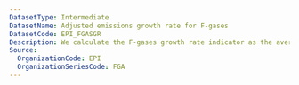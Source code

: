 ```yaml
---
DatasetType: Intermediate
DatasetName: Adjusted emissions growth rate for F-gases
DatasetCode: EPI_FGASGR
Description: We calculate the F-gases growth rate indicator as the average annual rate of F-gases emissions over the years 2013-2022. A score of 100 indicates a country is cutting emissions by ≥12% per year
Source:
  OrganizationCode: EPI
  OrganizationSeriesCode: FGA
---
```

